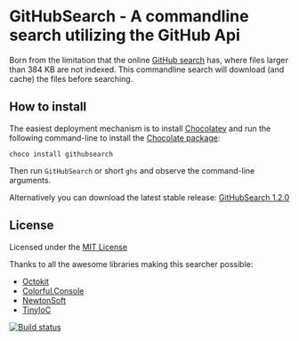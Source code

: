 # GitHubSearch - A commandline search utilizing the GitHub Api

Born from the limitation that the online [GitHub search](https://help.github.com/articles/searching-code/) has, where files larger than 384 KB are not indexed. This commandline search will download (and cache) the files before searching.

## How to install
The easiest deployment mechanism is to install [Chocolatey](https://chocolatey.org/) and run the following command-line to install the [Chocolate package](https://chocolatey.org/packages/githubsearch):

	choco install githubsearch

Then run `GitHubSearch` or short `ghs` and observe the command-line arguments.

Alternatively you can download the latest stable release: [GitHubSearch 1.2.0](https://github.com/martijnspaan/GitHubSearch/releases/download/1.2.0/GitHubSearch_1.2.0.zip)

## License 

Licensed under the [MIT License](https://github.com/martijnspaan/GitHubSearch/blob/master/LICENSE)

Thanks to all the awesome libraries making this searcher possible:
* [Octokit](https://github.com/octokit/octokit.net)
* [Colorful.Console](https://github.com/tomakita/Colorful.Console)
* [NewtonSoft](https://github.com/JamesNK/Newtonsoft.Json)
* [TinyIoC](https://github.com/grumpydev/TinyIoC)

[![Build status](https://ci.appveyor.com/api/projects/status/psvicycmoj71go6n/branch/master?svg=true)](https://ci.appveyor.com/project/martijnspaan/githubsearch/branch/master)

